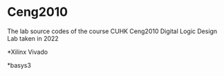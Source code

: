 # Ceng2010

The lab source codes of the course CUHK Ceng2010 Digital Logic Design Lab taken in 2022

*Xilinx Vivado

*basys3

